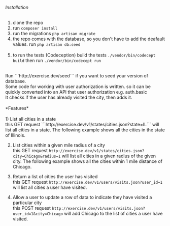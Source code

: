 *Installation*<br>
<br>
1) clone the repo<br>
2) run ```composer install```<br>
3) run the migrations ```php artisan migrate```<br>
4) the repo comes with the database, so you don't have to add the deafault values. run ```php artisan db:seed```<br><br>
5) to run the tests (Codeception) build the tests ```./vendor/bin/codecept build``` then run ```./vendor/bin/codecept run```<br>
<br>
Run ```http://exercise.dev/seed``` if you want to seed your version of database.<br>
Some code for working with user authorization is written. so it can be quickly converted into an API that user authorization e.g. auth.basic<br>
It checks if the user has already visited the city, then adds it.
<br><br>
*Features*<br>
<br>
1) List all cities in a state<br>
this GET request ```http://exercise.dev/v1/states/cities.json?state=IL``` will list all cities in a state. The following example shows all the cities in the state of Illinois.<br>

2) List cities within a given mile radius of a city<br>
this GET request ```http://exercise.dev/v1/states/cities.json?city=Chicago&radius=1``` will list all cities in a given radius of the given city. The following example shows all the cities within 1 mile distance of Chicago.<br>

3) Return a list of cities the user has visited<br>
this GET request ```http://exercise.dev/v1/users/visits.json?user_id=1``` will list all cities a user have visited.<br>

4) Allow a user to update a row of data to indicate they have visited a particular city<br>
this POST request ```http://exercise.dev/v1/users/visits.json?user_id=1&city=Chicago``` will add Chicago to the list of cities a user have visited.<br>
